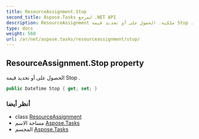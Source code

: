 ```yaml
---
title: ResourceAssignment.Stop
second_title: Aspose.Tasks لمرجع .NET API
description: ResourceAssignment ملكية. الحصول على أو تحديد قيمة Stop .
type: docs
weight: 560
url: /ar/net/aspose.tasks/resourceassignment/stop/
---
```

## ResourceAssignment.Stop property

الحصول على أو تحديد قيمة Stop .

```csharp
public DateTime Stop { get; set; }
```

### أنظر أيضا

* class [ResourceAssignment](../)
* مساحة الاسم [Aspose.Tasks](../../resourceassignment/)
* المجسم [Aspose.Tasks](../../../)


